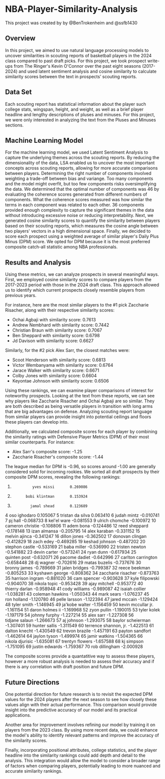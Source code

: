 # NBA-Player-Similarity-Analysis
This project was created by by @BenTrokenheim and @ssfb1430

## Overview
In this project, we aimed to use natural language processing models to uncover similarities in scouting reports of basketball players in the 2024 class compared to past draft picks. For this project, we took prospect write-ups from The Ringer's Kevin O'Connor over the past eight seasons (2017-2024) and used latent sentiment analysis and cosine similarity to calculate similarity scores between the text in prospects’ scouting reports.

## Data Set
Each scouting report has statistical information about the player such college stats, wingspan, height, and weight, as well as a brief player headline and lengthy descriptions of pluses and minuses. For this project, we were only interested in analyzing the text from the Pluses and Minuses sections.

## Machine Learning Model
For the machine learning model, we used Latent Sentiment Analysis to capture the underlying themes across the scouting reports. By reducing the dimensionality of the data, LSA enabled us to uncover the most important concepts across scouting reports, allowing for more accurate comparisons between players. Determining the right number of components involved weighting a trade-off between bias and variange. Too many components and the model might overfit, but too few components risks oversimplifying the data. We determined that the optimal number of components was 46 by evaluating the coherence scores generated from different numbers of components. What the coherence scores measured was how similar the terms in each component was related to each other. 36 components provided enough complexity to capture the significant themes in the data without introducing excessive noise or reducing interpretability. Next, we generated cosine similarity scores to quantify the similarity between players based on their scouting reports, which measures the cosine angle between two players' vectors in a high dimensional space. Finally, we decided to score each prospect using a weighted average of similar player's Daily Plus Minus (DPM) score. We opted for DPM because it is the most preferred composite catch-all statistic among NBA professionals.

## Results and Analysis
Using these metrics, we can analyze prospects in several meaningful ways. First, we employed cosine similarity scores to compare players from the 2017-2023 period with those in the 2024 draft class. This approach allowed us to identify which current prospects closely resemble players from previous years. 

For instance, here are the most similar players to the #1 pick Zaccharie Risacher, along with their respective similarity scores:
- Ochai Agbaji with similarity score: 0.7613
- Andrew Nembhard with similarity score: 0.7442
- Christian Braun with similarity score: 0.7067
- Ben Sheppard with similarity score: 0.6798
- Jd Davison with similarity score: 0.6627

Similarly, for the #2 pick Alex Sarr, the closest matches were:
- Scoot Henderson with similarity score: 0.6813
- Victor Wembanyama with similarity score: 0.6764
- Jarace Walker with similarity score: 0.6671
- Colby Jones with similarity score: 0.6604
- Keyontae Johnson with similarity score: 0.6506

Using these rankings, we can examine player comparisons of interest for noteworthy prospects. Looking at the text from these reports, we can see why players like Zaccharie Risacher and Ochai Agbaji are so similar. They are both described as being versatile players in transition with long arms that are big advantages on defense. Analyzing scouting report language from similar players can provide insight into potential ceilings and floors these players can develop into.

Additionally, we calculated composite scores for each player by combining the similarity ratings with Defensive Player Metrics (DPM) of their most similar counterparts. For instance:
- Alex Sarr's composite score: -1.25
- Zaccharie Risacher's composite score: -1.44

The league median for DPM is -0.96, so scores around -1.00 are generally considered solid for incoming rookies.
We sorted all draft prospects by their composite DPM scores, revealing the following rankings:
1.              yves missi       0.269086
2.           bobi klintman       0.153924
3.             jamal shead       0.123689
4            oso ighodaro       0.105067
5        tristan da silva       0.063410
6             judah mintz      -0.010741
7                 pj hall      -0.068733
8             kel'el ware      -0.081553
9          ulrich chomche      -0.100972
10       cameron christie      -0.108806
11              adem bona      -0.124486
12          reed sheppard      -0.178148
13           izan almansa      -0.205795
14           alex karaban      -0.331152
15          melvin ajinca      -0.341247
16           dillon jones      -0.362502
17        donovan clingan      -0.412829
18              zach edey      -0.469285
19         keshad johnson      -0.487202
20         stephon castle      -0.533169
21            baba miller      -0.536990
22         tristen newton      -0.541882
23           devin carter      -0.573241
24              ryan dunn      -0.617934
25           quinten post      -0.632071
26          pacome dadiet      -0.642996
27     carlton carrington      -0.658448
28              dj wagner      -0.702616
29          matas buzelis      -0.737676
30           bronny james      -0.789669
31          jalen bridges      -0.799387
32          reece beekman      -0.805253
33         kyshawn george      -0.808362
34     zaccharie risacher      -0.873763
35        harrison ingram      -0.881020
36            cam spencer      -0.903628
37        kyle filipowski      -0.904070
38           nikola topic      -0.953428
39          ajay mitchell      -0.953772
40         thierry darlan      -0.958948
41          cody williams      -0.989087
42         isaiah collier      -1.038281
43        coleman hawkins      -1.050343
44             mark sears      -1.076237
45            ron holland      -1.120780
46          pelle larsson      -1.122394
47           jared mccain      -1.129424
48            tyler smith      -1.146945
49         ja'kobe walter      -1.156459
50     kevin mccullar jr.      -1.161154
51        daron holmes ii      -1.169968
52            zyon pullin      -1.190015
53            tyler kolek      -1.197179
54          johnny furphy      -1.227214
55              alex sarr      -1.227308
56         tidjane salaun      -1.266673
57             aj johnson      -1.293075
58      baylor scheierman      -1.307401
59          hunter sallis      -1.311549
60  terrence shannon, jr.      -1.422513
61          dalton knecht      -1.430549
62         trevon brazile      -1.457191
63        payton sandfort      -1.462614
64           jaylon tyson      -1.499974
65          jamir watkins      -1.504365
66        nikola djurisic      -1.635081
67        trentyn flowers      -1.657588
68             kj simpson      -1.751095
69         justin edwards      -1.759367
70         rob dillingham      -2.000928

The composite scores provide a quantatitive way to assess these players, however a more robust analysis is needed to assess their accuracy and if there is any correlation with draft position and future DPM.

## Future Directions
One potential direction for future research is to revisit the expected DPM values for the 2024 players after the next  season to see how closely these values align with their actual performance. This comparison would provide insight into the predictive accuracy of our model and its practical applications.

Another area for improvement involves refining our model by training it on players from the 2023 class. By using more recent data, we could enhance the model's ability to identify relevant patterns and improve the accuracy of the similarity scores.

Finally, incorporating positional attributes, college statistics, and the player headline into the similarity rankings could add depth and detail to the analysis. This integration would allow the model to consider a broader range of factors when comparing players, potentially leading to more nuanced and accurate similarity rankings.
